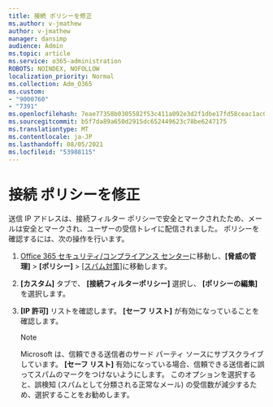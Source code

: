 ```yaml
---
title: 接続 ポリシーを修正
ms.author: v-jmathew
author: v-jmathew
manager: dansimp
audience: Admin
ms.topic: article
ms.service: o365-administration
ROBOTS: NOINDEX, NOFOLLOW
localization_priority: Normal
ms.collection: Adm_O365
ms.custom:
- "9000760"
- "7391"
ms.openlocfilehash: 7eae77358b0305582f53c411a092e3d2f1dbe17fd58ceac1ac00d5c07b3dd202
ms.sourcegitcommit: b5f7da89a650d2915dc652449623c78be6247175
ms.translationtype: MT
ms.contentlocale: ja-JP
ms.lasthandoff: 08/05/2021
ms.locfileid: "53988115"
---
```

# <a name="fix-connection-policy"></a>接続 ポリシーを修正

送信 IP アドレスは、接続フィルター ポリシーで安全とマークされたため、メールは安全とマークされ、ユーザーの受信トレイに配信されました。 ポリシーを確認するには、次の操作を行います。

1. [ Office 365 セキュリティ/コンプライアンス センター](https://go.microsoft.com/fwlink/p/?linkid=2077143)に移動し、**[脅威の管理]** > **[ポリシー]** > [[スパム対策]](https://go.microsoft.com/fwlink/?linkid=2101518)に移動します。
2. **[カスタム]** タブで、 **[接続フィルターポリシー]** 選択し、 **[ポリシーの編集]** を選択します。
3. **[IP 許可]** リストを確認します。 **[セーフ リスト]** が有効になっていることを確認します。

    > [!NOTE]
    > Microsoft は、信頼できる送信者のサード パーティ ソースにサブスクライブしています。 **[セーフ リスト]** 有効になっている場合、信頼できる送信者に誤ってスパムのマークをつけないようにします。 このオプションを選択すると、誤検知 (スパムとして分類される正常なメール) の受信数が減少するため、選択することをお勧めします。
